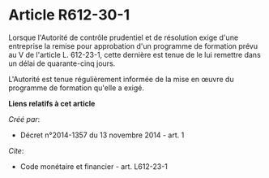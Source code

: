 # Article R612-30-1

Lorsque l'Autorité de contrôle prudentiel et de résolution exige d'une entreprise la remise pour approbation d'un programme
de formation prévu au V de l'article L. 612-23-1, cette dernière est tenue de le lui remettre dans un délai de quarante-cinq
jours. 

L'Autorité est tenue régulièrement informée de la mise en œuvre du programme de formation qu'elle a exigé.

**Liens relatifs à cet article**

_Créé par_:

  - Décret n°2014-1357 du 13 novembre 2014 - art. 1

_Cite_:

  - Code monétaire et financier - art. L612-23-1
